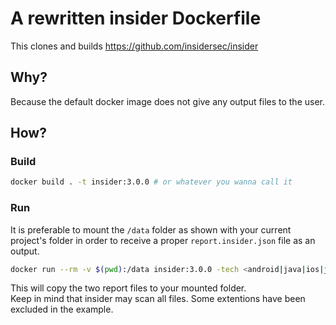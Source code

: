 # A rewritten insider Dockerfile

This clones and builds https://github.com/insidersec/insider

## Why?

Because the default docker image does not give any output files to the user.

## How?

### Build

```bash
docker build . -t insider:3.0.0 # or whatever you wanna call it
```

### Run

It is preferable to mount the `/data` folder as shown with your current project's folder in order to receive a proper `report.insider.json` file as an output.

```bash
docker run --rm -v $(pwd):/data insider:3.0.0 -tech <android|java|ios|javascript|csharp> -target /data/<your_folder> -exclude .html -exclude .css -exclude .svg -exclude .png -exclude .jpg -exclude .pdf -exclude .ttf -exclude .woff -exclude .otf
```

This will copy the two report files to your mounted folder. \
Keep in mind that insider may scan all files. Some extentions have been excluded in the example.
